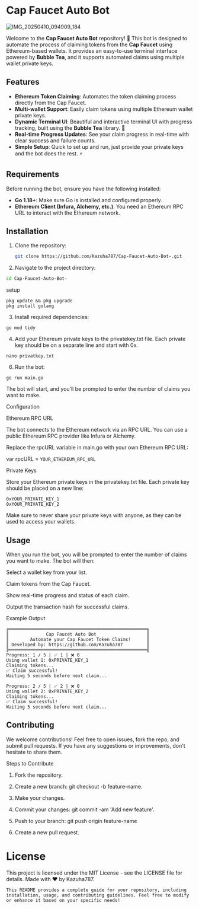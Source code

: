 # Cap Faucet Auto Bot     
![IMG_20250410_094909_184](https://github.com/user-attachments/assets/1f62dc38-606c-47c0-9553-6632811530d3)


Welcome to the **Cap Faucet Auto Bot** repository! 🚀 This bot is designed to automate the process of claiming tokens from the **Cap Faucet** using Ethereum-based wallets. It provides an easy-to-use terminal interface powered by **Bubble Tea**, and it supports automated claims using multiple wallet private keys. 

## Features

- **Ethereum Token Claiming**: Automates the token claiming process directly from the Cap Faucet.
- **Multi-wallet Support**: Easily claim tokens using multiple Ethereum wallet private keys.
- **Dynamic Terminal UI**: Beautiful and interactive terminal UI with progress tracking, built using the **Bubble Tea** library. 🌈
- **Real-time Progress Updates**: See your claim progress in real-time with clear success and failure counts.
- **Simple Setup**: Quick to set up and run, just provide your private keys and the bot does the rest. ⚡️

## Requirements

Before running the bot, ensure you have the following installed:

- **Go 1.18+**: Make sure Go is installed and configured properly.
- **Ethereum Client (Infura, Alchemy, etc.)**: You need an Ethereum RPC URL to interact with the Ethereum network.

## Installation

1. Clone the repository:
   ```bash
   git clone https://github.com/Kazuha787/Cap-Faucet-Auto-Bot-.git
   ```
2. Navigate to the project directory:
```sh
cd Cap-Faucet-Auto-Bot-
```
setup 
```
pkg update && pkg upgrade
pkg install golang
```

3. Install required dependencies:
```
go mod tidy
```

4. Add your Ethereum private keys to the privatekey.txt file. Each private key should be on a separate line and start with 0x.
```
nano privatkey.txt
```

6. Run the bot:
```
go run main.go
```
The bot will start, and you’ll be prompted to enter the number of claims you want to make.

Configuration

Ethereum RPC URL

The bot connects to the Ethereum network via an RPC URL. You can use a public Ethereum RPC provider like Infura or Alchemy.

Replace the rpcURL variable in main.go with your own Ethereum RPC URL:

var rpcURL = `YOUR_ETHEREUM_RPC_URL`

Private Keys

Store your Ethereum private keys in the privatekey.txt file. Each private key should be placed on a new line:
```
0xYOUR_PRIVATE_KEY_1
0xYOUR_PRIVATE_KEY_2
```

Make sure to never share your private keys with anyone, as they can be used to access your wallets.

## Usage

When you run the bot, you will be prompted to enter the number of claims you want to make. The bot will then:

Select a wallet key from your list.

Claim tokens from the Cap Faucet.

Show real-time progress and status of each claim.

Output the transaction hash for successful claims.

Example Output
```
╔════════════════════════════════════════════════════╗
║              Cap Faucet Auto Bot                   ║
║        Automate your Cap Faucet Token Claims!      ║
║ Developed by: https://github.com/Kazuha787         ║
╠════════════════════════════════════════════════════╣
Progress: 1 / 5 | ✅ 1 | ❌ 0
Using wallet 1: 0xPRIVATE_KEY_1
Claiming tokens...
✅ Claim successful!
Waiting 5 seconds before next claim...

Progress: 2 / 5 | ✅ 2 | ❌ 0
Using wallet 2: 0xPRIVATE_KEY_2
Claiming tokens...
✅ Claim successful!
Waiting 5 seconds before next claim...
```
## Contributing

We welcome contributions! Feel free to open issues, fork the repo, and submit pull requests. If you have any suggestions or improvements, don't hesitate to share them.

Steps to Contribute

1. Fork the repository.

2. Create a new branch: git checkout -b feature-name.

3. Make your changes.

4. Commit your changes: git commit -am 'Add new feature'.

5. Push to your branch: git push origin feature-name

6. Create a new pull request.

# License
This project is licensed under the MIT License - see the LICENSE file for details.
Made with ❤️ by Kazuha787.
```
This README provides a complete guide for your repository, including installation, usage, and contributing guidelines. Feel free to modify or enhance it based on your specific needs!
```

